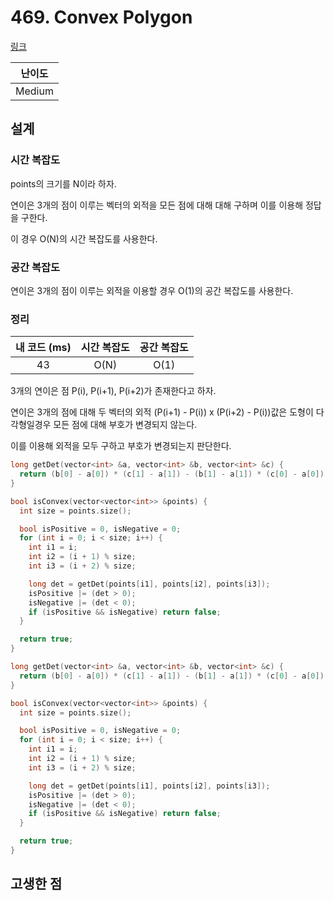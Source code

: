 # 469. Convex Polygon

[링크](https://leetcode.com/problems/convex-polygon/)

| 난이도 |
| :----: |
| Medium |

## 설계

### 시간 복잡도

points의 크기를 N이라 하자.

연이은 3개의 점이 이루는 벡터의 외적을 모든 점에 대해 대해 구하며 이를 이용해 정답을 구한다.

이 경우 O(N)의 시간 복잡도를 사용한다.

### 공간 복잡도

연이은 3개의 점이 이루는 외적을 이용할 경우 O(1)의 공간 복잡도를 사용한다.

### 정리

| 내 코드 (ms) | 시간 복잡도 | 공간 복잡도 |
| :----------: | :---------: | :---------: |
|      43      |    O(N)     |    O(1)     |

3개의 연이은 점 P(i), P(i+1), P(i+2)가 존재한다고 하자.

연이은 3개의 점에 대해 두 벡터의 외적 (P(i+1) - P(i)) x (P(i+2) - P(i))값은 도형이 다각형일경우 모든 점에 대해 부호가 변경되지 않는다.

이를 이용해 외적을 모두 구하고 부호가 변경되는지 판단한다.

```cpp
long getDet(vector<int> &a, vector<int> &b, vector<int> &c) {
  return (b[0] - a[0]) * (c[1] - a[1]) - (b[1] - a[1]) * (c[0] - a[0]);
}

bool isConvex(vector<vector<int>> &points) {
  int size = points.size();

  bool isPositive = 0, isNegative = 0;
  for (int i = 0; i < size; i++) {
    int i1 = i;
    int i2 = (i + 1) % size;
    int i3 = (i + 2) % size;

    long det = getDet(points[i1], points[i2], points[i3]);
    isPositive |= (det > 0);
    isNegative |= (det < 0);
    if (isPositive && isNegative) return false;
  }

  return true;
}
```

```cpp
long getDet(vector<int> &a, vector<int> &b, vector<int> &c) {
  return (b[0] - a[0]) * (c[1] - a[1]) - (b[1] - a[1]) * (c[0] - a[0]);
}

bool isConvex(vector<vector<int>> &points) {
  int size = points.size();

  bool isPositive = 0, isNegative = 0;
  for (int i = 0; i < size; i++) {
    int i1 = i;
    int i2 = (i + 1) % size;
    int i3 = (i + 2) % size;

    long det = getDet(points[i1], points[i2], points[i3]);
    isPositive |= (det > 0);
    isNegative |= (det < 0);
    if (isPositive && isNegative) return false;
  }

  return true;
}
```

## 고생한 점
